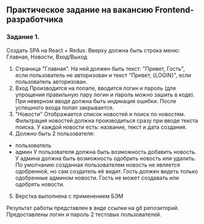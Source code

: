 ## Практическое задание на вакансию Frontend-разработчика
### Задание 1.
Создать SPA на React + Redux. Вверху должна быть строка меню: Главная, Новости, Вход/Выход

1) Страница "Главная".
На ней должен быть текст: "Привет, Гость", если пользователь не авторизован и текст "Привет, {LOGIN}", если пользователь авторизован.
2) Вход
Производится на попапе, вводится логин и пароль (для упрощения правильную пару логин и пароль можно зашить в коде). При неверном вводе должна быть индикация ошибки.
После успешного входа попап закрывается.
3) "Новости"
Отображается список новостей и поиск по новостям. Фильтрация новостей должна производиться сразу при вводе текста поиска. У каждой новости есть: название, текст и дата создания.
4) Должно быть 2 пользователя:
 - пользователь
 - админ
У пользователя должна быть возможность добавить новость. У админа должна быть возможность одобрить новость или удалить. По умолчанию созданная пользователем новость не является одобренной, но сам создатель её видит.
Гость должен видеть только одобренные админом новости. Гость не может создавать или одобрять новости.
5) Верстка выполнена с применением БЭМ


Результат работы представлен в виде ссылки на git репозиторий.
Предоставлены логин и пароль 2 тестовых пользователей.
